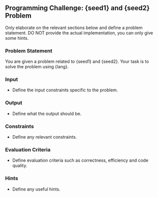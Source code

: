 ## Programming Challenge: {seed1} and {seed2} Problem

Only elaborate on the relevant sections below and define a problem statement. DO NOT provide the actual implementation, you can only give some hints.

### Problem Statement

You are given a problem related to {seed1} and {seed2}. Your task is to solve the problem using {lang}.

### Input
- Define the input constraints specific to the problem. 

### Output
- Define what the output should be.

### Constraints
- Define any relevant constraints.

### Evaluation Criteria
- Define evaluation criteria such as correctness, efficiency and code quality.

### Hints
- Define any useful hints.